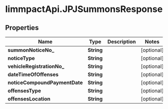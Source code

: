 # IimmpactApi.JPJSummonsResponse

## Properties
Name | Type | Description | Notes
------------ | ------------- | ------------- | -------------
**summonNoticeNo_** | **String** |  | [optional] 
**noticeType** | **String** |  | [optional] 
**vehicleRegistrationNo_** | **String** |  | [optional] 
**dateTimeOfOffenses** | **String** |  | [optional] 
**noticeCompoundPaymentDate** | **String** |  | [optional] 
**offensesType** | **String** |  | [optional] 
**offensesLocation** | **String** |  | [optional] 


